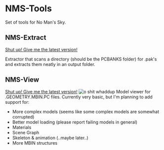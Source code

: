 # NMS-Tools
Set of tools for No Man's Sky.

## NMS-Extract
[Shut up! Give me the latest version!](https://github.com/HugoPeters/NMS-Tools/releases/tag/0.1)

Extractor that scans a directory (should be the PCBANKS folder) for .pak's and extracts them neatly in an output folder.

## NMS-View
[Shut up! Give me the latest version!](https://github.com/HugoPeters/NMS-Tools/releases/tag/0.1)
![o shit whaddup](http://i.imgur.com/vMc0eLS.png)
Model viewer for .GEOMETRY.MBIN.PC files. Currently very basic, but I'm planning to add support for:

* More complex models (seems like some complex models are somewhat corrupted)
* Better model loading (please report failing models in general)
* Materials
* Scene Graph
* Skeleton & animation (..maybe later..)
* More MBIN structures

